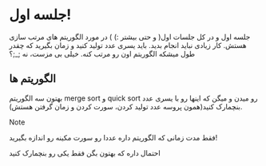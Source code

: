# جلسه اول!
جلسه اول و در کل جلسات اول( و حتی بیشتر :) ) در مورد الگوریتم های مرتب سازی هستش. کار زیادی نباید انجام بدید. باید یسری عدد تولید کنید و زمان بگیرید که چقدر طول میشکه الگوریتم اون رو مرتب کنه. خیلی بی مزست، نه ;_;؟
## الگوریتم ها
بهتون سه الگوریتم merge sort و quick sort رو میدن و میگن که اینها رو با یسری عدد بنچمارک کنید(همون پروسه عدد تولید کردن، سورت کردن و زمان گرفتن هستش).

> [!NOTE]
> فقط مدت زمانی که الگوریتم داره عددا رو سورت مکینه رو اندازه بگیرید!
> 
> احتمال داره که بهتون بگن فقط یکی رو بنچمارک کنید 
